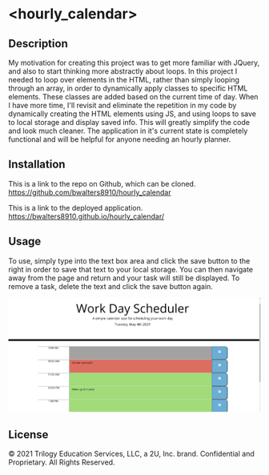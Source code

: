 # <hourly_calendar>

## Description
My motivation for creating this project was to get more familiar with JQuery, and also to start thinking more abstractly about loops. In this project I needed to loop over elements in the HTML, rather than simply looping through an array, in order to dynamically apply classes to specific HTML elements. These classes are added based on the current time of day. When I have more time, I'll revisit and eliminate the repetition in my code by dynamically creating the HTML elements using JS, and using loops to save to local storage and display saved info. This will greatly simplify the code and look much cleaner. The application in it's current state is completely functional and will be helpful for anyone needing an hourly planner.

## Installation
This is a link to the repo on Github, which can be cloned. https://github.com/bwalters8910/hourly_calendar

This is a link to the deployed application. https://bwalters8910.github.io/hourly_calendar/

## Usage
To use, simply type into the text box area and click the save button to the right in order to save that text to your local storage. You can then navigate away from the page and return and your task will still be displayed. To remove a task, delete the text and click the save button again.

![screenshot](./assets/images/screenshot.PNG)


## License
© 2021 Trilogy Education Services, LLC, a 2U, Inc. brand. Confidential and Proprietary. All Rights Reserved.